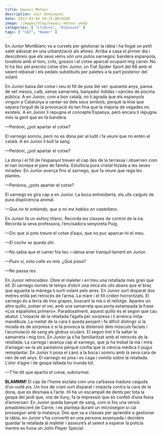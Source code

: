```yaml
---
title: Hawaii Meteor
description: Jair Domínguez
date: 2023-03-04 18:15:00+0200
image: /images/blog/hawaii-meteor.webp
categories: [ "Llibres", "Dibuixos" ]
tags: [ "CAT", "Humor" ]
---
```


En Junior Montblanc va a cursets per gestionar la ràbia i ha llogat un petit xalet adossat en una urbanització als afores. Arriba a casa el primer dia i descobreix que els seus veïns són uns putos xarnegos: bandera espanyola, tovallola amb el toro, crits, gossos i el cotxe aparcat ocupant mig carrer. No hi ha lloc pel preciós cotxe d’en Junior, un Fiat Spider Sport del 68 amb el seient rebaixat i els pedals substituïts per paletes a la part posterior del volant.

En Junior baixa del cotxe i veu el fill de puta del veí: quaranta anys, panxa de set mesos, calb, sense samarreta, banyador Adidas i xancles de piscina pública. A en Junior, com a bon català, no li agrada que els espanyols vinguin a Catalunya a vantar-se dels seus símbols, perquè la línia que separa l’orgull de la provocació és tan fina que la majoria de vegades no existeix. A en Junior li repugna el concepte Espanya, però encara li repugna més la gent que en fa bandera.

—Perdoni, ¿pot apartar el cotxe?

El xarnego somriu, però no es dóna per al·ludit i fa veure que no entén el català. A en Junior li bull la sang.

—Perdoni, ¿pot apartar el cotxe?

La dona i el fill de l’espanyol treuen el cap des de la terrassa i observen com el nan increpa el pare de família. Estultícia pura cristal·litzada a les seves mirades. En Junior avança fins al xarnego, que fa veure que rega les plantes.

—Perdona, ¿pots apartar el cotxe?

El xarnego es gira cap a en Junior. La boca entreoberta, els ulls caiguts de pura displicència animal.

*—Que no te entiendo, que a mí me hables en castellano.*

En Junior fa un esforç titànic. Recorda les classes de control de la ira. Recorda la seva professora, l’encisadora senyoreta Puig.

—Dic que si pots treure el cotxe d’aquí, que no puc aparcar-hi el meu.

*—El coche se queda ahí.*

—No sabia que el carrer fos teu —deixa anar tranquil·lament en Junior.

*—Pues sí, esta calle es mía. ¿Qué pasa?*

—No passa res.

En Junior retrocedeix. Obre el maleter i en treu una retallada més gran que ell. El xarnego només té temps d’obrir una mica els ulls abans que el braç que aguanta la mànega li surti volant pels aires. En Junior surt disparat dos metres enllà pel retrocés de l’arma. La mare i el fill criden horroritzats. El xarnego és a terra de tres grapes, buscant la mà o el rellotge. Apareix un altre quillo, potser el veí, amb una samarreta que porta estampada la frase «Los españoles primero». Paradoxalment, aquest quillo és el segon que cau abatut. L’impacte de la retallada l’agafa per sorpresa i li arrenca mitja mandíbula. La meitat de la cara li queda penjant i fa difícil distingir si la mirada és de sorpresa o si la provoca la distensió dels músculs facials i l’acumulació de sang als globus oculars. El segon tret li fa saltar la samarreta i mig tors. En Junior ja s’ha familiaritzat amb el retrocés de la retallada. La carrega i avança cap al xarnego, que ja ha trobat la mà i mira d’amagar-se-la als pantalons perquè confia que la ciència mèdica li pugui reimplantar. En Junior li posa el canó a la boca i somriu amb la seva cara de nen de set anys. El xarnego es pixa i es caga i vomita sobre la retallada. L’olor d’agre i de gespa tallada ho inunda tot.

—T’he dit que apartis el cotxe, subnormal.

**BLAMMM!** El cap de l’home esclata com una carbassa madura caiguda d’un vuitè pis. Un tros de crani surt disparat i impacta contra la cara de la dona, que es desmaia a l’acte. Hi ha un escampall de dents per tota la gespa del jardí que, vist de lluny, fa la impressió que és confeti d’una festa d’aniversari. En Junior queda banyat de sang, com si fos una versió preadolescent de Carrie, i es planteja durant un microsegon si cal prosseguir amb la matança. Des que va a classes per aprendre a gestionar la ràbia, en Junior s’ha convertit en una persona assenyada i decideix guardar la retallada al maleter i asseure’s al seient a esperar la policia mentre es fuma un John Player Special.
